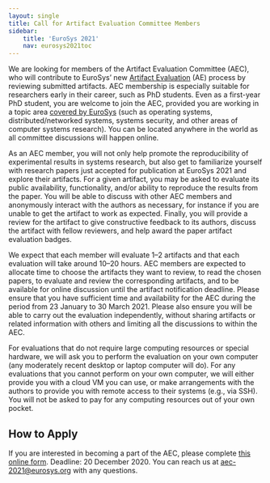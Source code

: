 ```yaml
---
layout: single
title: Call for Artifact Evaluation Committee Members
sidebar:
    title: 'EuroSys 2021'
    nav: eurosys2021toc
---
```


We are looking for members of the Artifact Evaluation Committee (AEC), who will contribute to EuroSys’ new [Artifact Evaluation](call.html) (AE) process by reviewing submitted artifacts.
AEC membership is especially suitable for researchers early in their career, such as PhD students.
Even as a first-year PhD student, you are welcome to join the AEC, provided you are working in a topic area [covered by EuroSys](https://2021.eurosys.org/cfp.html#cfp) (such as operating systems, distributed/networked systems, systems security, and other areas of computer systems research).
You can be located anywhere in the world as all committee discussions will happen online.

As an AEC member, you will not only help promote the reproducibility of experimental results in systems research, but also get to familiarize yourself with research papers just accepted for publication at EuroSys 2021 and explore their artifacts.
For a given artifact, you may be asked to evaluate its public availability, functionality, and/or ability to reproduce the results from the paper.
You will be able to discuss with other AEC members and anonymously interact with the authors as necessary, for instance if you are unable to get the artifact to work as expected.
Finally, you will provide a review for the artifact to give constructive feedback to its authors, discuss the artifact with fellow reviewers, and help award the paper artifact evaluation badges.

We expect that each member will evaluate 1–2 artifacts and that each evaluation will take around 10–20 hours.
AEC members are expected to allocate time to choose the artifacts they want to review, to read the chosen papers, to evaluate and review the corresponding artifacts, and to be available for online discussion until the artifact notification deadline.
Please ensure that you have sufficient time and availability for the AEC during the period from 23 January to 30 March 2021.
Please also ensure you will be able to carry out the evaluation independently, without sharing artifacts or related information with others and limiting all the discussions to within the AEC.

For evaluations that do not require large computing resources or special hardware, we will ask you to perform the evaluation on your own computer (any moderately recent desktop or laptop computer will do).
For any evaluations that you cannot perform on your own computer, we will either provide you with a cloud VM you can use, or make arrangements with the authors to provide you with remote access to their systems (e.g., via SSH).
You will not be asked to pay for any computing resources out of your own pocket.

How to Apply
------------

If you are interested in becoming a part of the AEC, please complete [this online form](https://forms.gle/vewYF9fYfjLwcDTj6).
Deadline: 20 December 2020.
You can reach us at [aec-2021@eurosys.org](mailto:aec-2021@eurosys.org) with any questions.
